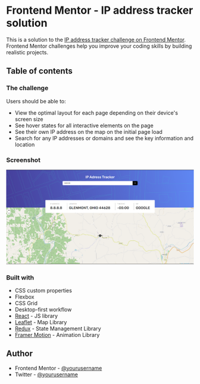 # Frontend Mentor - IP address tracker solution

This is a solution to the [IP address tracker challenge on Frontend Mentor](https://www.frontendmentor.io/challenges/ip-address-tracker-I8-0yYAH0). Frontend Mentor challenges help you improve your coding skills by building realistic projects.

## Table of contents

### The challenge

Users should be able to:

- View the optimal layout for each page depending on their device's screen size
- See hover states for all interactive elements on the page
- See their own IP address on the map on the initial page load
- Search for any IP addresses or domains and see the key information and location

### Screenshot

![](./screenshot.png)



### Built with

- CSS custom properties
- Flexbox
- CSS Grid
- Desktop-first workflow
- [React](https://reactjs.org/) - JS library
- [Leaflet](https://react-leaflet.js.org/) - Map Library
- [Redux](https://redux-toolkit.js.org/) - State Management Library
- [Framer Motion](https://www.framer.com/motion/) - Animation Library

## Author

- Frontend Mentor - [@yourusername](https://www.frontendmentor.io/profile/HugoHurleyy)
- Twitter - [@yourusername](https://www.twitter.com/sukrutnrvd)
